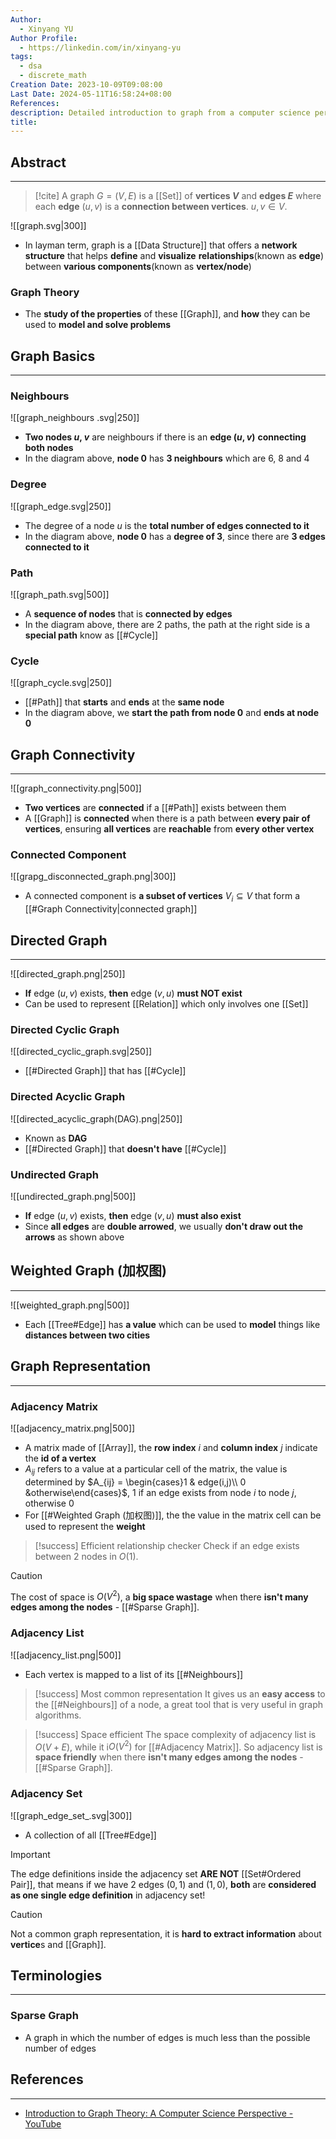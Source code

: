 ```yaml
---
Author:
  - Xinyang YU
Author Profile:
  - https://linkedin.com/in/xinyang-yu
tags:
  - dsa
  - discrete_math
Creation Date: 2023-10-09T09:08:00
Last Date: 2024-05-11T16:58:24+08:00
References: 
description: Detailed introduction to graph from a computer science perspective
title: 
---
```

## Abstract
---
>[!cite]
> A graph $G = (V,E)$ is a [[Set]] of **vertices $V$** and **edges $E$** where each **edge** $(u, v)$ is a **connection between vertices**. $u,v \in V$.

![[graph.svg|300]]

- In layman term, graph is a [[Data Structure]] that offers a **network structure** that helps **define** and **visualize** **relationships**(known as **edge**) between **various components**(known as **vertex/node**) 



### Graph Theory 
- The **study of the properties** of these [[Graph]], and **how** they can be used to **model and solve problems**

## Graph Basics
---
### Neighbours

![[graph_neighbours .svg|250]]

- **Two nodes $u$, $v$** are neighbours if there is an **edge $(u, v)$** **connecting both nodes**
- In the diagram above, **node $0$** has **$3$ neighbours** which are $6$, $8$ and $4$

### Degree

![[graph_edge.svg|250]]

- The degree of a node $u$ is the **total number of edges connected to it**
- In the diagram above, **node $0$** has a **degree of $3$**, since there are **$3$ edges connected to it**

### Path

![[graph_path.svg|500]]

- A **sequence of nodes** that is **connected by edges**
- In the diagram above, there are 2 paths, the path at the right side is a **special path** know as [[#Cycle]]
### Cycle

![[graph_cycle.svg|250]]

- [[#Path]] that **starts** and **ends** at the **same node**
- In the diagram above, we **start the path from node $0$** and **ends at node $0$**



## Graph Connectivity
---

![[graph_connectivity.png|500]]

- **Two vertices** are **connected** if a [[#Path]] exists between them
- A [[Graph]] is **connected** when there is a path between **every pair of vertices**, ensuring **all vertices** are **reachable** from **every other vertex**

### Connected Component

![[grapg_disconnected_graph.png|300]]

- A connected component is **a subset of vertices** $V_{i} \subseteq V$ that form a [[#Graph Connectivity|connected graph]]   








## Directed Graph
---

![[directed_graph.png|250]]

- **If** edge $(u, v)$ exists, **then** edge $(v, u)$ **must NOT exist**
- Can be used to represent [[Relation]] which only involves one [[Set]] 

### Directed Cyclic Graph

![[directed_cyclic_graph.svg|250]]

- [[#Directed Graph]] that has [[#Cycle]]

### Directed Acyclic Graph

![[directed_acyclic_graph(DAG).png|250]]

- Known as **DAG**
- [[#Directed Graph]] that **doesn't have** [[#Cycle]]


### Undirected Graph

![[undirected_graph.png|500]]

- **If** edge $(u, v)$ exists, **then** edge $(v, u)$ **must also exist**
- Since **all edges** are **double arrowed**, we usually **don't draw out the arrows** as shown above

## Weighted Graph (加权图)
---

![[weighted_graph.png|500]]


- Each [[Tree#Edge]] has **a value** which can be used to **model** things like **distances between two cities**

## Graph Representation
---
### Adjacency Matrix

![[adjacency_matrix.png|500]]

- A matrix made of [[Array]], the **row index** $i$ and **column index** $j$ indicate the **id of a vertex**
- $A_{ij}$ refers to a value at a particular cell of the matrix, the value is determined by $A_{ij} = \begin{cases}1 & edge(i,j)\\ 0 &otherwise\end{cases}$, $1$ if  an edge exists from node $i$ to node $j$, otherwise $0$
- For [[#Weighted Graph (加权图)]], the the value in the matrix cell can be used to represent the **weight**

>[!success] Efficient relationship checker
> Check if an edge exists between 2 nodes in $O(1)$.

>[!caution]
> The cost of space is $O(V^2)$, a **big space wastage** when there **isn't many edges among the nodes** - [[#Sparse Graph]].

### Adjacency List

![[adjacency_list.png|500]]

- Each vertex is mapped to a list of its [[#Neighbours]]

>[!success] Most common representation
> It gives us an **easy access** to the [[#Neighbours]] of a node, a great tool that is very useful in graph algorithms.
> 
> 

>[!success] Space efficient
> The space complexity of adjacency list is $O(V+E)$, while it i$O(V^2)$ for [[#Adjacency Matrix]]. So adjacency list is **space friendly** when there **isn't many edges among the nodes** - [[#Sparse Graph]].

### Adjacency Set

![[graph_edge_set_.svg|300]]

- A collection of all [[Tree#Edge]]

>[!important]
> The edge definitions inside the adjacency set **ARE NOT** [[Set#Ordered Pair]], that means if we have 2 edges $(0,1)$ and $(1,0)$, **both** are **considered as one single edge definition** in adjacency set!

>[!caution]
> Not a common graph representation, it is **hard to extract information** about **vertice**s and [[Graph]].


## Terminologies
---


 
### Sparse Graph
- A graph in which the number of edges is much less than the possible number of edges


## References
---
- [Introduction to Graph Theory: A Computer Science Perspective - YouTube](https://www.youtube.com/watch?v=LFKZLXVO-Dg)